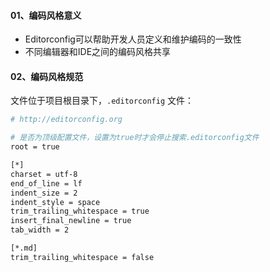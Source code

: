 #### 01、编码风格意义

* Editorconfig可以帮助开发人员定义和维护编码的一致性
* 不同编辑器和IDE之间的编码风格共享



#### 02、编码风格规范

文件位于项目根目录下，`.editorconfig` 文件：

```bash
# http://editorconfig.org

# 是否为顶级配置文件，设置为true时才会停止搜索.editorconfig文件
root = true

[*]
charset = utf-8
end_of_line = lf
indent_size = 2
indent_style = space
trim_trailing_whitespace = true
insert_final_newline = true
tab_width = 2

[*.md]
trim_trailing_whitespace = false
```

